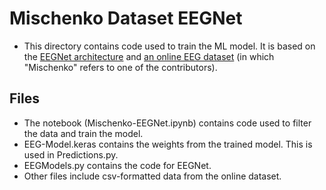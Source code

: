# Mischenko Dataset EEGNet

- This directory contains code used to train the ML model. It is based on the <a href="https://github.com/vlawhern/arl-eegmodels" target="_blank">EEGNet architecture</a> and <a href="https://figshare.com/collections/_/3917698" target="_blank">an online EEG dataset</a> (in which "Mischenko" refers to one of the contributors).

## Files
- The notebook (Mischenko-EEGNet.ipynb) contains code used to filter the data and train the model.
- EEG-Model.keras contains the weights from the trained model. This is used in Predictions.py.
- EEGModels.py contains the code for EEGNet.
- Other files include csv-formatted data from the online dataset.
